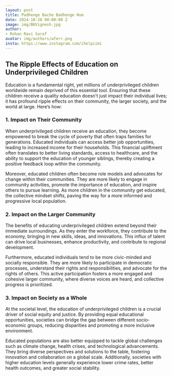 ```yaml
---
layout: post
title: Padhenge Bache Badhenge Hum
date: 2024-10-28 00:00:00 Z
image: img/BKVignesh.jpg
author:
- Rohan Ravi Saraf
avatar: img/authors/wferr.png
insta: https://www.instagram.com/ihelpiimi
---
```


## The Ripple Effects of Education on Underprivileged Children

Education is a fundamental right, yet millions of underprivileged children worldwide remain deprived of this essential tool. Ensuring that these children receive a quality education doesn't just impact their individual lives; it has profound ripple effects on their community, the larger society, and the world at large. Here’s how:

### 1. Impact on Their Community

When underprivileged children receive an education, they become empowered to break the cycle of poverty that often traps families for generations. Educated individuals can access better job opportunities, leading to increased income for their households. This financial upliftment often translates to better living standards, access to healthcare, and the ability to support the education of younger siblings, thereby creating a positive feedback loop within the community.

Moreover, educated children often become role models and advocates for change within their communities. They are more likely to engage in community activities, promote the importance of education, and inspire others to pursue learning. As more children in the community get educated, the collective mindset shifts, paving the way for a more informed and progressive local population.

### 2. Impact on the Larger Community

The benefits of educating underprivileged children extend beyond their immediate surroundings. As they enter the workforce, they contribute to the economy, bringing in new skills, ideas, and innovations. This influx of talent can drive local businesses, enhance productivity, and contribute to regional development.

Furthermore, educated individuals tend to be more civic-minded and socially responsible. They are more likely to participate in democratic processes, understand their rights and responsibilities, and advocate for the rights of others. This active participation fosters a more engaged and cohesive larger community, where diverse voices are heard, and collective progress is prioritized.

### 3. Impact on Society as a Whole

At the societal level, the education of underprivileged children is a crucial driver of social equity and justice. By providing equal educational opportunities, societies can bridge the gap between different socio-economic groups, reducing disparities and promoting a more inclusive environment.

Educated populations are also better equipped to tackle global challenges such as climate change, health crises, and technological advancements. They bring diverse perspectives and solutions to the table, fostering innovation and collaboration on a global scale. Additionally, societies with higher education levels generally experience lower crime rates, better health outcomes, and greater social stability.
